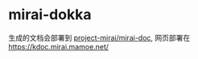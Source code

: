 # mirai-dokka

生成的文档会部署到 [project-mirai/mirai-doc](https://github.com/project-mirai/mirai-doc), 网页部署在 https://kdoc.mirai.mamoe.net/
